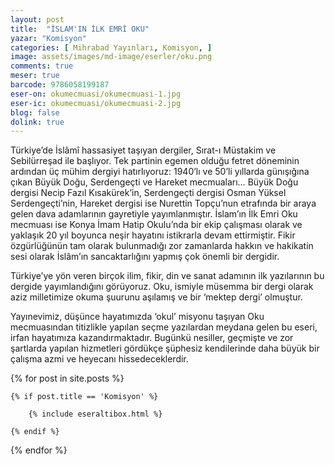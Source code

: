 ```yaml
---
layout: post
title:  "İSLAM'IN İLK EMRİ OKU"
yazar: "Komisyon"
categories: [ Mihrabad Yayınları, Komisyon, ]
image: assets/images/md-image/eserler/oku.png
comments: true
meser: true
barcode: 9786058199187
eser-on: okumecmuasi/okumecmuasi-1.jpg
eser-ic: okumecmuasi/okumecmuasi-2.jpg
blog: false
dolink: true
---
```


Türkiye’de İslâmî hassasiyet taşıyan dergiler, Sırat-ı Müstakim ve Sebilürreşad ile başlıyor. Tek partinin egemen olduğu fetret döneminin ardından üç mühim dergiyi hatırlıyoruz: 1940’lı ve 50’li yıllarda günışığına çıkan Büyük Doğu, Serdengeçti ve Hareket mecmuaları… Büyük Doğu dergisi Necip Fazıl Kısakürek’in, Serdengeçti dergisi Osman Yüksel Serdengeçti’nin, Hareket dergisi ise Nurettin Topçu’nun etrafında bir araya gelen dava adamlarının gayretiyle yayımlanmıştır. İslam’ın İlk Emri Oku mecmuası ise Konya İmam Hatip Okulu’nda bir ekip çalışması olarak ve yaklaşık 20 yıl boyunca neşir hayatını istikrarla devam ettirmiştir. Fikir özgürlüğünün tam olarak bulunmadığı zor zamanlarda hakkın ve hakikatin sesi olarak İslâm’ın sancaktarlığını yapmış çok önemli bir dergidir.


Türkiye’ye yön veren birçok ilim, fikir, din ve sanat adamının ilk yazılarının bu dergide yayımlandığını görüyoruz. Oku, ismiyle müsemma bir dergi olarak aziz milletimize okuma şuurunu aşılamış ve bir ‘mektep dergi’ olmuştur.


Yayınevimiz, düşünce hayatımızda ‘okul’ misyonu taşıyan Oku mecmuasından titizlikle yapılan seçme yazılardan meydana gelen bu eseri, irfan hayatımıza kazandırmaktadır. Bugünkü nesiller, geçmişte ve zor şartlarda yapılan hizmetleri gördükçe şüphesiz kendilerinde daha büyük bir çalışma azmi ve heyecanı hissedeceklerdir.



{% for post in site.posts %}

    {% if post.title == 'Komisyon' %}

        {% include eseraltibox.html %}

    {% endif %}

{% endfor %}
